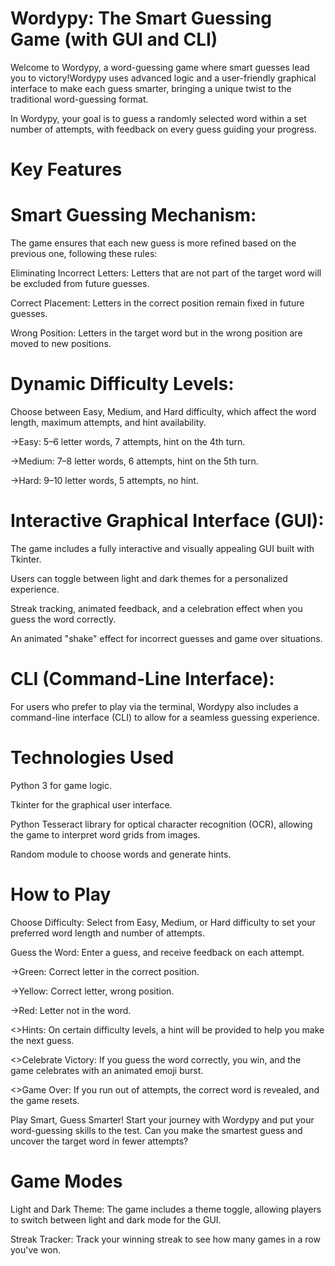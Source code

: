 # Wordypy: The Smart Guessing Game (with GUI and CLI)
Welcome to Wordypy, a word-guessing game where smart guesses lead you to victory!Wordypy uses advanced logic and a user-friendly graphical interface to make each guess smarter, bringing a unique twist to the traditional word-guessing format.

In Wordypy, your goal is to guess a randomly selected word within a set number of attempts, with feedback on every guess guiding your progress.

# Key Features
# Smart Guessing Mechanism:

The game ensures that each new guess is more refined based on the previous one, following these rules:

Eliminating Incorrect Letters: Letters that are not part of the target word will be excluded from future guesses.

Correct Placement: Letters in the correct position remain fixed in future guesses.

Wrong Position: Letters in the target word but in the wrong position are moved to new positions.

# Dynamic Difficulty Levels:

Choose between Easy, Medium, and Hard difficulty, which affect the word length, maximum attempts, and hint availability.

->Easy: 5–6 letter words, 7 attempts, hint on the 4th turn.

->Medium: 7–8 letter words, 6 attempts, hint on the 5th turn.

->Hard: 9–10 letter words, 5 attempts, no hint.

# Interactive Graphical Interface (GUI):

The game includes a fully interactive and visually appealing GUI built with Tkinter.

Users can toggle between light and dark themes for a personalized experience.

Streak tracking, animated feedback, and a celebration effect when you guess the word correctly.

An animated "shake" effect for incorrect guesses and game over situations.

# CLI (Command-Line Interface):

For users who prefer to play via the terminal, Wordypy also includes a command-line interface (CLI) to allow for a seamless guessing experience.

# Technologies Used
Python 3 for game logic.

Tkinter for the graphical user interface.

Python Tesseract library for optical character recognition (OCR), allowing the game to interpret word grids from images.

Random module to choose words and generate hints.

# How to Play
Choose Difficulty: Select from Easy, Medium, or Hard difficulty to set your preferred word length and number of attempts.

Guess the Word: Enter a guess, and receive feedback on each attempt.

->Green: Correct letter in the correct position.

->Yellow: Correct letter, wrong position.

->Red: Letter not in the word.

<>Hints: On certain difficulty levels, a hint will be provided to help you make the next guess.

<>Celebrate Victory: If you guess the word correctly, you win, and the game celebrates with an animated emoji burst.

<>Game Over: If you run out of attempts, the correct word is revealed, and the game resets.

Play Smart, Guess Smarter!
Start your journey with Wordypy and put your word-guessing skills to the test. Can you make the smartest guess and uncover the target word in fewer attempts?

# Game Modes
Light and Dark Theme: The game includes a theme toggle, allowing players to switch between light and dark mode for the GUI.

Streak Tracker: Track your winning streak to see how many games in a row you've won.
